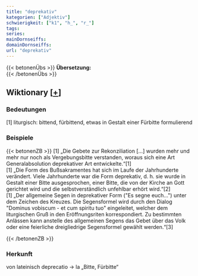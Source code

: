 ```yaml
---
title: "deprekativ"
kategorien: ["Adjektiv"]
schwierigkeit: ["k1", "h_", "r_"]
tags:
series:
mainDornseiffs:
domainDornseiffs:
url: "deprekativ"
---
```


{{< betonenÜbs >}}
**Übersetzung:**  
{{< /betonenÜbs >}}

## Wiktionary [[+](https://de.wiktionary.org/wiki/deprekativ)]

### Bedeutungen
[1] liturgisch: bittend, fürbittend, etwas in Gestalt einer Fürbitte formulierend  

### Beispiele
{{< betonenZB >}}
[1] „Die Gebete zur Rekonziliation […] wurden mehr und mehr nur noch als Vergebungsbitte verstanden, woraus sich eine Art Generalabsolution deprekativer Art entwickelte.“[1]  
[1] „Die Form des Bußsakramentes hat sich im Laufe der Jahrhunderte verändert. Viele Jahrhunderte war die Form deprekativ, d. h. sie wurde in Gestalt einer Bitte ausgesprochen, einer Bitte, die von der Kirche an Gott gerichtet wird und die selbstverständlich unfehlbar erhört wird.“[2]  
[1] „Der allgemeine Segen in deprekativer Form ("Es segne euch…") unter dem Zeichen des Kreuzes. Die Segensformel wird durch den Dialog "Dominus vobiscum - et cum spiritu tuo" eingeleitet, welcher dem liturgischen Gruß in den Eröffnungsriten korrespondiert. Zu bestimmten Anlässen kann anstelle des allgemeinen Segens das Gebet über das Volk oder eine feierliche dreigliedrige Segensformel gewählt werden.“[3]  

{{< /betonenZB >}}
### Herkunft
von lateinisch deprecatio → la „Bitte, Fürbitte“  


